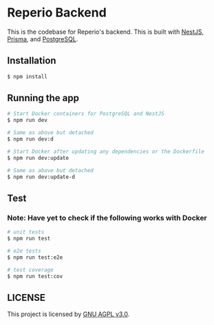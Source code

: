 # Reperio Backend

This is the codebase for Reperio's backend. This is built with [NestJS](https://docs.nestjs.com/), [Prisma](https://www.prisma.io/docs), and [PostgreSQL](https://www.postgresql.org/docs/).

## Installation

```bash
$ npm install
```

## Running the app

```bash
# Start Docker containers for PostgreSQL and NestJS
$ npm run dev

# Same as above but detached
$ npm run dev:d

# Start Docker after updating any dependencies or the Dockerfile
$ npm run dev:update

# Same as above but detached
$ npm run dev:update-d
```

## Test

### Note: Have yet to check if the following works with Docker

```bash
# unit tests
$ npm run test

# e2e tests
$ npm run test:e2e

# test coverage
$ npm run test:cov
```

## LICENSE

This project is licensed by [GNU AGPL v3.0](LICENSE).
